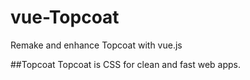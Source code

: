 # vue-Topcoat
Remake and enhance Topcoat with vue.js

##Topcoat
Topcoat is CSS for clean and fast web apps.
